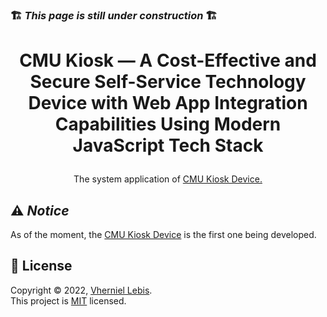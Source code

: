### 🏗 _*This page is still under construction*_ 🏗

<!-- TODO: Large logo -->

# <p align="center">CMU Kiosk — A Cost-Effective and Secure Self-Service Technology Device with Web App Integration Capabilities Using Modern JavaScript Tech Stack</p>

<p align="center">The system application of <a href="https://github.com/Vherniel/cmu-kiosk-device">CMU Kiosk Device.</a></p>

## ⚠ _Notice_

As of the moment, the [CMU Kiosk Device](https://github.com/Vherniel/cmu-kiosk-device) is the first one being developed.

<!-- TODO: Large logo -->

## 📝 License

Copyright © 2022, [Vherniel Lebis](https://vherniellebis.tech). <br>This project is [MIT](https://github.com/Vherniel/cmu-kiosk-app/LICENSE) licensed.
